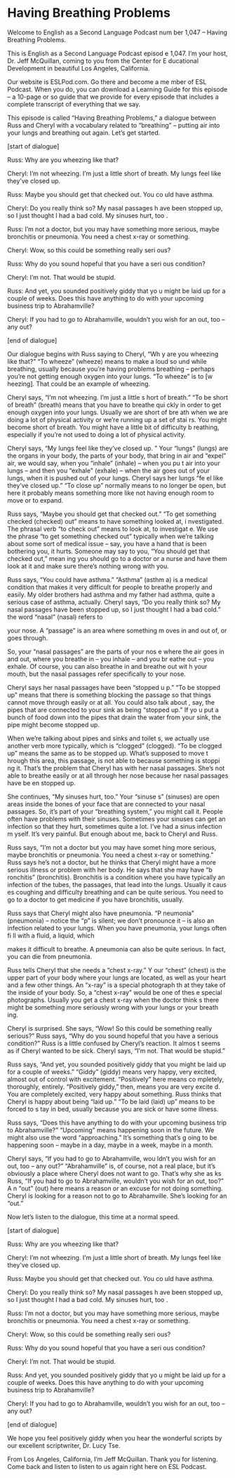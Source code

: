 # Having Breathing Problems

Welcome to English as a Second Language Podcast num ber 1,047 – Having Breathing Problems.

This is English as a Second Language Podcast episod e 1,047. I’m your host, Dr. Jeff McQuillan, coming to you from the Center for E ducational Development in beautiful Los Angeles, California.

Our website is ESLPod.com. Go there and become a me mber of ESL Podcast. When you do, you can download a Learning Guide for this episode – a 10-page or so guide that we provide for every episode that includes a complete transcript of everything that we say.

This episode is called “Having Breathing Problems,”  a dialogue between Russ and Cheryl with a vocabulary related to “breathing”  – putting air into your lungs and breathing out again. Let’s get started.

[start of dialogue]

Russ: Why are you wheezing like that?

Cheryl: I’m not wheezing. I’m just a little short of breath. My lungs feel like they’ve closed up.

Russ: Maybe you should get that checked out. You co uld have asthma.

Cheryl: Do you really think so? My nasal passages h ave been stopped up, so I just thought I had a bad cold. My sinuses hurt, too .

Russ: I’m not a doctor, but you may have something more serious, maybe bronchitis or pneumonia. You need a chest x-ray or something.

Cheryl: Wow, so this could be something really seri ous?

Russ: Why do you sound hopeful that you have a seri ous condition?

Cheryl: I’m not. That would be stupid.

Russ: And yet, you sounded positively giddy that yo u might be laid up for a couple of weeks. Does this have anything to do with  your upcoming business trip to Abrahamville?

 Cheryl: If you had to go to Abrahamville, wouldn’t you wish for an out, too – any out?

[end of dialogue]

Our dialogue begins with Russ saying to Cheryl, “Wh y are you wheezing like that?” “To wheeze” (wheeze) means to make a loud so und while breathing, usually because you’re having problems breathing – perhaps you’re not getting enough oxygen into your lungs. “To wheeze” is to [w heezing]. That could be an example of wheezing.

Cheryl says, “I’m not wheezing. I’m just a little s hort of breath.” “To be short of breath” (breath) means that you have to breathe qui ckly in order to get enough oxygen into your lungs. Usually we are short of bre ath when we are doing a lot of physical activity or we’re running up a set of stai rs. You might become short of breath. You might have a little bit of difficulty b reathing, especially if you’re not used to doing a lot of physical activity.

Cheryl says, “My lungs feel like they’ve closed up. ” Your “lungs” (lungs) are the organs in your body, the parts of your body, that bring in air and “expel” air, we would say, when you “inhale” (inhale) – when you pu t air into your lungs – and then you “exhale” (exhale) – when the air goes out of your lungs, when it is pushed out of your lungs. Cheryl says her lungs “fe el like they’ve closed up.” “To close up” normally means to no longer be open, but here it probably means something more like not having enough room to move or to expand.

Russ says, “Maybe you should get that checked out.”  “To get something checked (checked) out” means to have something looked at, i nvestigated. The phrasal verb “to check out” means to look at, to investigat e. We use the phrase “to get something checked out” typically when we’re talking  about some sort of medical issue – say, you have a hand that is been bothering  you, it hurts. Someone may say to you, “You should get that checked out,” mean ing you should go to a doctor or a nurse and have them look at it and make sure there’s nothing wrong with you.

Russ says, “You could have asthma.” “Asthma” (asthm a) is a medical condition that makes it very difficult for people to breathe properly and easily. My older brothers had asthma and my father had asthma, quite  a serious case of asthma, actually. Cheryl says, “Do you really think so? My nasal passages have been stopped up, so I just thought I had a bad cold.” the word “nasal” (nasal) refers to

your nose. A “passage” is an area where something m oves in and out of, or goes through.

So, your “nasal passages” are the parts of your nos e where the air goes in and out, where you breathe in – you inhale – and you br eathe out – you exhale. Of course, you can also breathe in and breathe out wit h your mouth, but the nasal passages refer specifically to your nose.

Cheryl says her nasal passages have been “stopped u p.” “To be stopped up” means that there is something blocking the passage so that things cannot move through easily or at all. You could also talk about , say, the pipes that are connected to your sink as being “stopped up.” If yo u put a bunch of food down into the pipes that drain the water from your sink,  the pipe might become stopped up.

When we’re talking about pipes and sinks and toilet s, we actually use another verb more typically, which is “clogged” (clogged). “To be clogged up” means the same as to be stopped up. What’s supposed to move t hrough this area, this passage, is not able to because something is stoppi ng it. That’s the problem that Cheryl has with her nasal passages. She’s not able to breathe easily or at all through her nose because her nasal passages have be en stopped up.

She continues, “My sinuses hurt, too.” Your “sinuse s” (sinuses) are open areas inside the bones of your face that are connected to  your nasal passages. So, it’s part of your “breathing system,” you might call it.  People often have problems with their sinuses. Sometimes your sinuses can get an infection so that they hurt, sometimes quite a lot. I’ve had a sinus infection m yself. It’s very painful. But enough about me, back to Cheryl and Russ.

Russ says, “I’m not a doctor but you may have somet hing more serious, maybe bronchitis or pneumonia. You need a chest x-ray or something.” Russ says he’s not a doctor, but he thinks that Cheryl might have a more serious illness or problem with her body. He says that she may have “b ronchitis” (bronchitis). Bronchitis is a condition where you have typically an infection of the tubes, the passages, that lead into the lungs. Usually it caus es coughing and difficulty breathing and can be quite serious. You need to go to a doctor to get medicine if you have bronchitis, usually.

Russ says that Cheryl might also have pneumonia. “P neumonia” (pneumonia) – notice the “p” is silent; we don’t pronounce it – is also an infection related to your lungs. When you have pneumonia, your lungs often fi ll with a fluid, a liquid, which

makes it difficult to breathe. A pneumonia can also  be quite serious. In fact, you can die from pneumonia.

Russ tells Cheryl that she needs a “chest x-ray.” Y our “chest” (chest) is the upper part of your body where your lungs are located, as well as your heart and a few other things. An “x-ray” is a special photograph th at they take of the inside of your body. So, a “chest x-ray” would be one of thes e special photographs. Usually you get a chest x-ray when the doctor think s there might be something more seriously wrong with your lungs or your breath ing.

Cheryl is surprised. She says, “Wow! So this could be something really serious?” Russ says, “Why do you sound hopeful that you have a serious condition?” Russ is a little confused by Cheryl’s reaction. It almos t seems as if Cheryl wanted to be sick. Cheryl says, “I’m not. That would be stupid.”

Russ says, “And yet, you sounded positively giddy that you might be laid up for a couple of weeks.” “Giddy” (giddy) means very happy,  very excited, almost out of control with excitement. “Positively” here means co mpletely, thoroughly, entirely. “Positively giddy,” then, means you are very excite d. You are completely excited, very happy about something. Russ thinks that Cheryl  is happy about being “laid up.” “To be laid (laid) up” means to be forced to s tay in bed, usually because you are sick or have some illness.

Russ says, “Does this have anything to do with your  upcoming business trip to Abrahamville?” “Upcoming” means happening soon in the future. We might also use the word “approaching.” It’s something that’s g oing to be happening soon – maybe in a day, maybe in a week, maybe in a month.

Cheryl says, “If you had to go to Abrahamville, wou ldn’t you wish for an out, too – any out?” “Abrahamville” is, of course, not a real place, but it’s obviously a place where Cheryl does not want to go. That’s why she as ks Russ, “If you had to go to Abrahamville, wouldn’t you wish for an out, too?” A n “out” (out) here means a reason or an excuse for not doing something. Cheryl  is looking for a reason not to go to Abrahamville. She’s looking for an “out.”

Now let’s listen to the dialogue, this time at a normal speed.

[start of dialogue]

Russ: Why are you wheezing like that?

Cheryl: I’m not wheezing. I’m just a little short of breath. My lungs feel like they’ve closed up.

Russ: Maybe you should get that checked out. You co uld have asthma.

Cheryl: Do you really think so? My nasal passages h ave been stopped up, so I just thought I had a bad cold. My sinuses hurt, too .

Russ: I’m not a doctor, but you may have something more serious, maybe bronchitis or pneumonia. You need a chest x-ray or something.

Cheryl: Wow, so this could be something really seri ous?

Russ: Why do you sound hopeful that you have a seri ous condition?

Cheryl: I’m not. That would be stupid.

Russ: And yet, you sounded positively giddy that yo u might be laid up for a couple of weeks. Does this have anything to do with  your upcoming business trip to Abrahamville?

Cheryl: If you had to go to Abrahamville, wouldn’t you wish for an out, too – any out?

[end of dialogue]

We hope you feel positively giddy when you hear the  wonderful scripts by our excellent scriptwriter, Dr. Lucy Tse.

From Los Angeles, California, I’m Jeff McQuillan. Thank you for listening. Come back and listen to listen to us again right here on  ESL Podcast.


